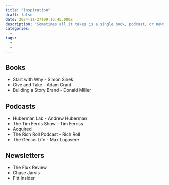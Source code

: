 ```yaml
---
title: "Inspiration"
draft: false
date: 2024-11-27T09:16:45.000Z
description: "Sometimes all it takes is a single book, podcast, or newsletter to ignite that burst of inspiration. In this post, I’m sharing a curated list of must-read books, binge-worthy podcasts, and impactful newsletters that have inspired me. I hope they will do the same for you, helping you discover new ideas, make meaningful connections, and set your imagination on fire. Let’s dive in!"
categories:
  - 
tags:
  - 
  - 
---
```




## Books
- Start with Why - Simon Sinek
- Give and Take - Adam Grant
- Building a Story Brand - Donald Miller


## Podcasts
- Huberman Lab - Andrew Huberman
- The Tim Ferris Show - Tim Ferriss
- Acquired
- The Rich Roll Podcast - Rich Roll
- The Genius Life - Max Lugavere

## Newsletters
- The Flux Review
- Chase Jarvis
- Fitt Insider


